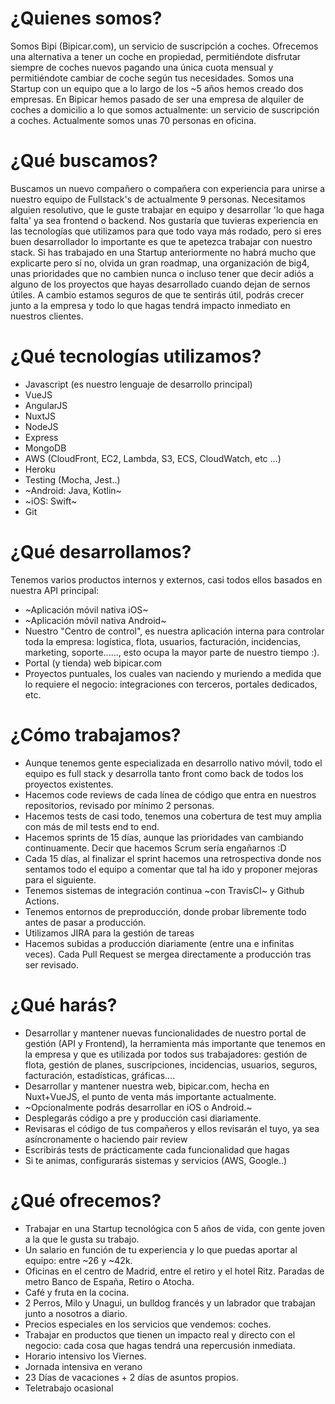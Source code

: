 # ¿Quienes somos?

Somos Bipi (Bipicar.com), un servicio de suscripción a coches. Ofrecemos una alternativa a tener un coche en propiedad, permitiéndote disfrutar siempre de coches nuevos pagando una única cuota mensual y permitiéndote cambiar de coche según tus necesidades. Somos una Startup con un equipo que a lo largo de los ~5 años hemos creado dos empresas. En Bipicar hemos pasado de ser una empresa de alquiler de coches a domicilio a lo que somos actualmente: un servicio de suscripción a coches. Actualmente somos unas 70 personas en oficina.

# ¿Qué buscamos?
Buscamos un nuevo compañero o compañera con experiencia para unirse a nuestro equipo de Fullstack's de actualmente 9 personas. Necesitamos alguien resolutivo, que le guste trabajar en equipo y desarrollar 'lo que haga falta' ya sea frontend o backend.
Nos gustaría que tuvieras experiencia en las tecnologías que utilizamos para que todo vaya más rodado, pero si eres buen desarrollador lo importante es que te apetezca trabajar con nuestro stack.
Si has trabajado en una Startup anteriormente no habrá mucho que explicarte pero sí no, olvida un gran roadmap, una organización de big4, unas prioridades que no cambien nunca o incluso tener que decir adiós a alguno de los proyectos que hayas desarrollado cuando dejan de sernos útiles. A cambio estamos seguros de que te sentirás útil, podrás crecer junto a la empresa y todo lo que hagas tendrá impacto inmediato en nuestros clientes.

# ¿Qué tecnologías utilizamos?

- Javascript (es nuestro lenguaje de desarrollo principal)
- VueJS
- AngularJS
- NuxtJS
- NodeJS
- Express
- MongoDB
- AWS (CloudFront, EC2, Lambda, S3, ECS, CloudWatch, etc ...)
- Heroku
- Testing (Mocha, Jest..)
- ~Android: Java, Kotlin~
- ~iOS: Swift~
- Git

# ¿Qué desarrollamos?

Tenemos varios productos internos y externos, casi todos ellos basados en nuestra API principal:

- ~Aplicación móvil nativa iOS~
- ~Aplicación móvil nativa Android~
- Nuestro "Centro de control", es nuestra aplicación interna para controlar toda la empresa: logística, flota, usuarios, facturación, incidencias, marketing, soporte......, esto ocupa la mayor parte de nuestro tiempo :).
- Portal (y tienda) web bipicar.com
- Proyectos puntuales, los cuales van naciendo y muriendo a medida que lo requiere el negocio: integraciones con terceros, portales dedicados, etc.

# ¿Cómo trabajamos?

- Aunque tenemos gente especializada en desarrollo nativo móvil, todo el equipo es full stack y desarrolla tanto front como back de todos los proyectos existentes.
- Hacemos code reviews de cada línea de código que entra en nuestros repositorios, revisado por mínimo 2 personas.
- Hacemos tests de casi todo, tenemos una cobertura de test muy amplia con más de mil tests end to end.
- Hacemos sprints de 15 días, aunque las prioridades van cambiando continuamente. Decir que hacemos Scrum sería engañarnos :D
- Cada 15 días, al finalizar el sprint hacemos una retrospectiva donde nos sentamos todo el equipo a comentar que tal ha ido y proponer mejoras para el siguiente.
- Tenemos sistemas de integración continua ~con TravisCI~ y Github Actions.
- Tenemos entornos de preproducción, donde probar libremente todo antes de pasar a producción.
- Utilizamos JIRA para la gestión de tareas
- Hacemos subidas a producción diariamente (entre una e infinitas veces). Cada Pull Request se mergea directamente a producción tras ser revisado.

# ¿Qué harás?
- Desarrollar y mantener nuevas funcionalidades de nuestro portal de gestión (API y Frontend), la herramienta más importante que tenemos en la empresa y que es utilizada por todos sus trabajadores: gestión de flota, gestión de planes, suscripciones, incidencias, usuarios, seguros, facturación, estadísticas, gráficas....
- Desarrollar y mantener nuestra web, bipicar.com, hecha en Nuxt+VueJS, el punto de venta más importante actualmente.
- ~Opcionalmente podrás desarrollar en iOS o Android.~
- Desplegarás código a pre y producción casi diariamente.
- Revisaras el código de tus compañeros y ellos revisarán el tuyo, ya sea asíncronamente o haciendo pair review
- Escribirás tests de prácticamente cada funcionalidad que hagas
- Si te animas, configurarás sistemas y servicios (AWS, Google..)

# ¿Qué ofrecemos?
- Trabajar en una Startup tecnológica con 5 años de vida, con gente joven a la que le gusta su trabajo.
- Un salario en función de tu experiencia y lo que puedas aportar al equipo: entre ~26 y ~42k.
- Oficinas en el centro de Madrid, entre el retiro y el hotel Ritz. Paradas de metro Banco de España, Retiro o Atocha.
- Café y fruta en la cocina.
- 2 Perros, Milo y Unagui, un bulldog francés y un labrador que trabajan junto a nosotros a diario.
- Precios especiales en los servicios que vendemos: coches.
- Trabajar en productos que tienen un impacto real y directo con el negocio: cada cosa que hagas tendrá una repercusión inmediata.
- Horario intensivo los Viernes.
- Jornada intensiva en verano
- 23 Días de vacaciones + 2 días de asuntos propios.
- Teletrabajo ocasional


